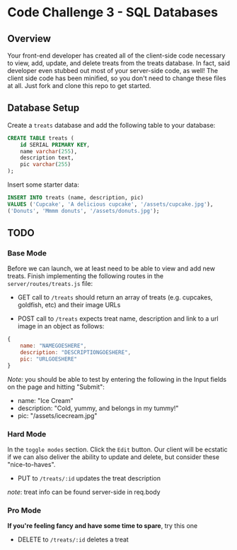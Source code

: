 # Code Challenge 3 - SQL Databases

## Overview

Your front-end developer has created all of the client-side code
necessary to view, add, update, and delete treats from the treats
database. In fact, said developer even stubbed out most of your server-side code, as well! The client side code has been minified, so you don't need to change these files at all. Just fork and clone this repo to get started.

## Database Setup

Create a `treats` database and add the following table to your database:

```SQL
CREATE TABLE treats (
	id SERIAL PRIMARY KEY,
	name varchar(255),
	description text,
	pic varchar(255)
);
```
Insert some starter data:

```SQL
INSERT INTO treats (name, description, pic)
VALUES ('Cupcake', 'A delicious cupcake', '/assets/cupcake.jpg'),
('Donuts', 'Mmmm donuts', '/assets/donuts.jpg');
```

## TODO

### Base Mode
Before we can launch, we at least need to be able to view and add new treats. Finish implementing the following routes in the `server/routes/treats.js` file:

* GET call to `/treats` should return an array of treats (e.g. cupcakes, goldfish, etc) and their image URLs

* POST  call to `/treats` expects treat name, description and link to a url image in an object as follows:

```javascript
{
	name: "NAMEGOESHERE",
	description: "DESCRIPTIONGOESHERE",
	pic: "URLGOESHERE"
}
```

*Note:* you should be able to test by entering the following in the Input fields on the page and hitting "Submit":

- name: "Ice Cream"
- description: "Cold, yummy, and  belongs in my tummy!"
- pic: "/assets/icecream.jpg"

### Hard Mode 
In the `toggle modes` section. Click the `Edit` button. Our client will be ecstatic if we can also deliver the ability to update and delete, but consider these "nice-to-haves".

* PUT to `/treats/:id` updates the treat description

_note_: treat info can be found server-side in req.body

### Pro Mode
**If you're feeling fancy and have some time to spare**, try this one

* DELETE to `/treats/:id` deletes a treat
